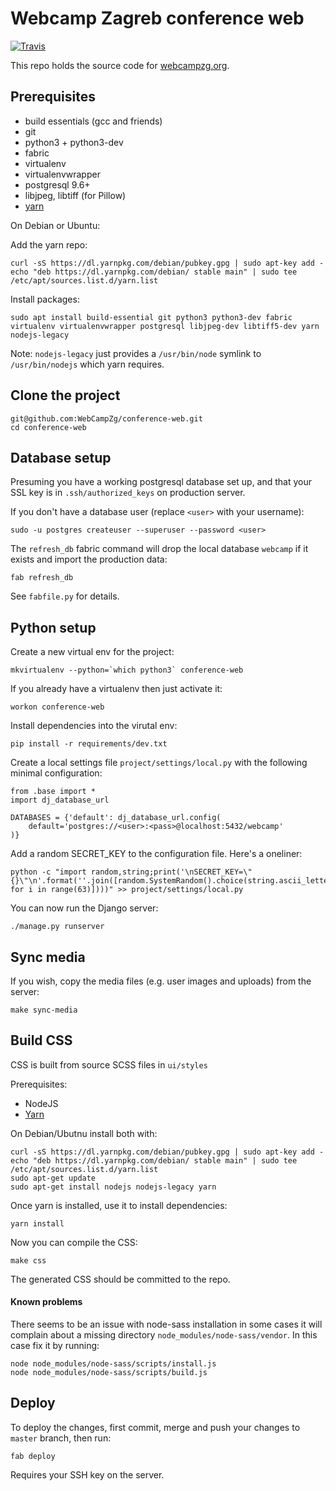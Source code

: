# Webcamp Zagreb conference web

[![Travis](https://img.shields.io/travis/WebCampZg/conference-web.svg?style=flat-square)]()

This repo holds the source code for [webcampzg.org](http://webcampzg.org/).

## Prerequisites

* build essentials (gcc and friends)
* git
* python3 + python3-dev
* fabric
* virtualenv
* virtualenvwrapper
* postgresql 9.6+
* libjpeg, libtiff (for Pillow)
* [yarn](https://yarnpkg.com/lang/en/docs/install/)

On Debian or Ubuntu:

Add the yarn repo:

```
curl -sS https://dl.yarnpkg.com/debian/pubkey.gpg | sudo apt-key add -
echo "deb https://dl.yarnpkg.com/debian/ stable main" | sudo tee /etc/apt/sources.list.d/yarn.list
```

Install packages:

```
sudo apt install build-essential git python3 python3-dev fabric virtualenv virtualenvwrapper postgresql libjpeg-dev libtiff5-dev yarn nodejs-legacy
```

Note: `nodejs-legacy` just provides a `/usr/bin/node` symlink to
`/usr/bin/nodejs` which yarn requires.

## Clone the project

```
git@github.com:WebCampZg/conference-web.git
cd conference-web
```

## Database setup

Presuming you have a working postgresql database set up, and that your SSL key
is in `.ssh/authorized_keys` on production server.

If you don't have a database user (replace `<user>` with your username):
```
sudo -u postgres createuser --superuser --password <user>
```

The `refresh_db` fabric command will drop the local database `webcamp` if it
exists and import the production data:

```
fab refresh_db
```

See `fabfile.py` for details.

## Python setup

Create a new virtual env for the project:

```
mkvirtualenv --python=`which python3` conference-web
```

If you already have a virtualenv then just activate it:

```
workon conference-web
```

Install dependencies into the virutal env:

```
pip install -r requirements/dev.txt
```

Create a local settings file `project/settings/local.py` with the following minimal configuration:

```
from .base import *
import dj_database_url

DATABASES = {'default': dj_database_url.config(
    default='postgres://<user>:<pass>@localhost:5432/webcamp'
)}
```

Add a random SECRET_KEY to the configuration file. Here's a oneliner:

```
python -c "import random,string;print('\nSECRET_KEY=\"{}\"\n'.format(''.join([random.SystemRandom().choice(string.ascii_letters) for i in range(63)])))" >> project/settings/local.py
```

You can now run the Django server:

```
./manage.py runserver
```

## Sync media

If you wish, copy the media files (e.g. user images and uploads) from the server:

```
make sync-media
```

## Build CSS

CSS is built from source SCSS files in `ui/styles`

Prerequisites:

* NodeJS
* [Yarn](https://yarnpkg.com/lang/en/docs/install/)

On Debian/Ubutnu install both with:

```
curl -sS https://dl.yarnpkg.com/debian/pubkey.gpg | sudo apt-key add -
echo "deb https://dl.yarnpkg.com/debian/ stable main" | sudo tee /etc/apt/sources.list.d/yarn.list
sudo apt-get update
sudo apt-get install nodejs nodejs-legacy yarn
```

Once yarn is installed, use it to install dependencies:
```
yarn install
```

Now you can compile the CSS:

```
make css
```

The generated CSS should be committed to the repo.

#### Known problems

There seems to be an issue with node-sass installation in some cases it will
complain about a missing directory `node_modules/node-sass/vendor`. In this case
fix it by running:

```
node node_modules/node-sass/scripts/install.js
node node_modules/node-sass/scripts/build.js
```

## Deploy

To deploy the changes, first commit, merge and push your changes to `master`
branch, then run:

```
fab deploy
```

Requires your SSH key on the server.
